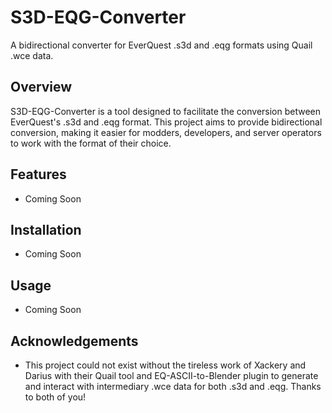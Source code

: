 # S3D-EQG-Converter

A bidirectional converter for EverQuest .s3d and .eqg formats using Quail .wce data.

## Overview

S3D-EQG-Converter is a tool designed to facilitate the conversion between EverQuest's .s3d and .eqg format. This project aims to provide bidirectional conversion, making it easier for modders, developers, and server operators to work with the format of their choice.

## Features

- Coming Soon

## Installation

- Coming Soon


## Usage

- Coming Soon


## Acknowledgements

- This project could not exist without the tireless work of Xackery and Darius with their Quail tool and EQ-ASCII-to-Blender plugin to generate and interact with intermediary .wce data for both .s3d and .eqg. Thanks to both of you!